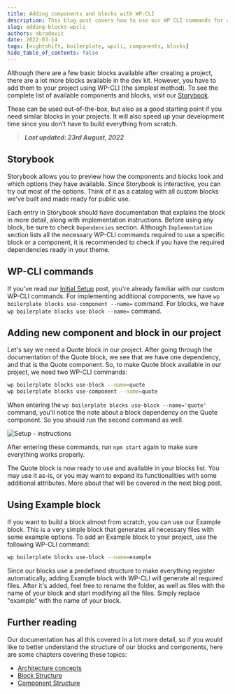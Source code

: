 ```yaml
---
title: Adding components and blocks with WP-CLI
description: This blog post covers how to use our WP CLI commands for adding components and blocks into your project.
slug: adding-blocks-wpcli
authors: obradovic
date: 2022-03-14
tags: [eightshift, boilerplate, wpcli, components, blocks]
hide_table_of_contents: false
---
```


Although there are a few basic blocks available after creating a project, there are a lot more blocks available in the dev kit. However, you have to add them to your project using WP-CLI (the simplest method). To see the complete list of available components and blocks, visit our [Storybook](/storybook).

These can be used out-of-the-box, but also as a good starting point if you need similar blocks in your projects. It will also speed up your development time since you don't have to build everything from scratch.

<!--truncate-->

> _**Last updated: 23rd August, 2022**_

## Storybook

Storybook allows you to preview how the components and blocks look and which options they have available. Since Storybook is interactive, you can try out most of the options. Think of it as a catalog with all custom blocks we've built and made ready for public use.

Each entry in Storybook should have documentation that explains the block in more detail, along with implementation instructions. Before using any block, be sure to check `Dependencies` section. Although `Implementation` section lists all the necessary WP-CLI commands required to use a specific block or a component, it is recommended to check if you have the required dependencies ready in your theme.

## WP-CLI commands

If you've read our [Initial Setup](/blog/initial-setup) post, you're already familiar with our custom WP-CLI commands. For implementing additional components, we have `wp boilerplate blocks use-component --name=` command. For blocks, we have `wp boilerplate blocks use-block --name=` command.

## Adding new component and block in our project

Let's say we need a Quote block in our project. After going through the documentation of the Quote block, we see that we have one dependency, and that is the Quote component. So, to make Quote block available in our project, we need two WP-CLI commands:

```bash
wp boilerplate blocks use-block --name=quote
wp boilerplate blocks use-component --name=quote
```

When entering the `wp boilerplate blocks use-block --name='quote'` command, you'll notice the note about a block dependency on the Quote component. So you should run the second command as well.

![Setup - instructions](/img/blog/wpcli-1.png)

After entering these commands, run `npm start` again to make sure everything works properly.

The Quote block is now ready to use and available in your blocks list. You may use it as-is, or you may want to expand its functionalities with some additional attributes. More about that will be covered in the next blog post.

## Using Example block

If you want to build a block almost from scratch, you can use our Example block. This is a very simple block that generates all necessary files with some example options. To add an Example block to your project, use the following WP-CLI command:

```bash
wp boilerplate blocks use-block --name=example
```

Since our blocks use a predefined structure to make everything register automatically, adding Example block with WP-CLI will generate all required files. After it's added, feel free to rename the folder, as well as files with the name of your block and start modifying all the files. Simply replace "example" with the name of your block.

## Further reading

Our documentation has all this covered in a lot more detail, so if you would like to better understand the structure of our blocks and components, here are some chapters covering these topics:

- [Architecture concepts](/basics/architecture-concepts)
- [Block Structure](/basics/block-structure)
- [Component Structure](/basics/blocks-component-structure)

